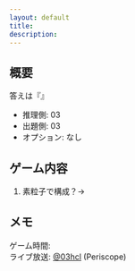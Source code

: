 ```yaml
---
layout: default
title: 
description: 
---
```


## 概要

答えは『』

- 推理側: 03
- 出題側: 03
- オプション: なし

## ゲーム内容

1. 素粒子で構成？→

## メモ

ゲーム時間:  
ライブ放送: [@03hcl](https://www.periscope.tv/03hcl/) (Periscope)

